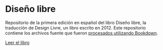 # Diseño libre

Repositorio de la primera edición en español del libro Diseño libre, la traducción de Design Livre, un libro escrito en 2012. Este repositorio contiene los archivos fuente que fueron [procesados utilizando Bookdown](https://bookdown.org/home/).

[Leer el libro](https://dubsnipe.github.io/disenolibre/)
